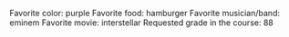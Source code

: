 Favorite color: purple 
Favorite food: hamburger
Favorite musician/band: eminem
Favorite movie: interstellar
Requested grade in the course: 88
 
